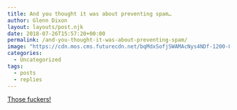 ```yaml
---
title: And you thought it was about preventing spam…
author: Glenn Dixon
layout: layouts/post.njk
date: 2018-07-26T15:57:20+00:00
permalink: /and-you-thought-it-was-about-preventing-spam/
image: "https://cdn.mos.cms.futurecdn.net/bqMdxSofjSWAMAcNys4NDf-1200-80.jpg"
categories:
  - Uncategorized
tags:
  - posts
  - replies
---
```

[Those fuckers!](https://www.techradar.com/news/captcha-if-you-can-how-youve-been-training-ai-for-years-without-realising-it)